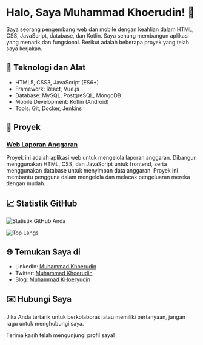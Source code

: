 # Halo, Saya Muhammad Khoerudin! 👋

Saya seorang pengembang web dan mobile dengan keahlian dalam HTML, CSS, JavaScript, database, dan Kotlin. Saya senang membangun aplikasi yang menarik dan fungsional. Berikut adalah beberapa proyek yang telah saya kerjakan.

## 🔧 Teknologi dan Alat
- HTML5, CSS3, JavaScript (ES6+)
- Framework: React, Vue.js
- Database: MySQL, PostgreSQL, MongoDB
- Mobile Development: Kotlin (Android)
- Tools: Git, Docker, Jenkins

## 📂 Proyek
### [Web Laporan Anggaran](https://github.com/kangjoyeuse/web_laporan_anggaran)
Proyek ini adalah aplikasi web untuk mengelola laporan anggaran. Dibangun menggunakan HTML, CSS, dan JavaScript untuk frontend, serta menggunakan database untuk menyimpan data anggaran. Proyek ini membantu pengguna dalam mengelola dan melacak pengeluaran mereka dengan mudah.

## 📈 Statistik GitHub
![Statistik GitHub Anda](https://github-readme-stats.vercel.app/api?username=kangjoyeuse&show_icons=true&theme=radical)

![Top Langs](https://github-readme-stats.vercel.app/api/top-langs/?username=kangjoyeuse&layout=compact&theme=radical)

## 🌐 Temukan Saya di
- LinkedIn: [Muhammad Khoerudin](link-ke-linkedin)
- Twitter: [Muhammad Khoerudin](link-ke-twitter)
- Blog: [Muhammad KHoeryudin](https://forcoder.my.id)

## ✉️ Hubungi Saya
Jika Anda tertarik untuk berkolaborasi atau memiliki pertanyaan, jangan ragu untuk menghubungi saya.

Terima kasih telah mengunjungi profil saya!

